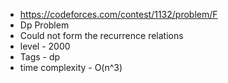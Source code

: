 * https://codeforces.com/contest/1132/problem/F
* Dp Problem
* Could not form the recurrence relations
* level - 2000
* Tags - dp
* time complexity - O(n^3)
